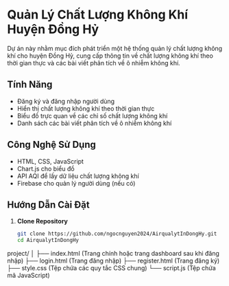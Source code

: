 # Quản Lý Chất Lượng Không Khí Huyện Đồng Hỷ

Dự án này nhằm mục đích phát triển một hệ thống quản lý chất lượng không khí cho huyện Đồng Hỷ, cung cấp thông tin về chất lượng không khí theo thời gian thực và các bài viết phân tích về ô nhiễm không khí.

## Tính Năng

- Đăng ký và đăng nhập người dùng
- Hiển thị chất lượng không khí theo thời gian thực
- Biểu đồ trực quan về các chỉ số chất lượng không khí
- Danh sách các bài viết phân tích về ô nhiễm không khí

## Công Nghệ Sử Dụng

- HTML, CSS, JavaScript
- Chart.js cho biểu đồ
- API AQI để lấy dữ liệu chất lượng không khí
- Firebase cho quản lý người dùng (nếu có)

## Hướng Dẫn Cài Đặt

1. **Clone Repository**
   ```bash
   git clone https://github.com/ngocnguyen2024/AirqualytInDongHy.git
   cd AirqualytInDongHy
project/
│
├── index.html            (Trang chính hoặc trang dashboard sau khi đăng nhập)
├── login.html            (Trang đăng nhập)
├── register.html         (Trang đăng ký)
├── style.css             (Tệp chứa các quy tắc CSS chung)
└── script.js             (Tệp chứa mã JavaScript)
